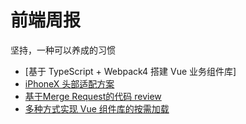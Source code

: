 # 前端周报
坚持，一种可以养成的习惯

* [基于 TypeScript + Webpack4 搭建 Vue 业务组件库]
* [iPhoneX 头部适配方案](https://github.com/qinyuanf/front-end-Weekly/issues/1)
* [基于Merge Request的代码 review](https://github.com/qinyuanf/front-end-Weekly/issues/1)
* [多种方式实现 Vue 组件库的按需加载](https://github.com/qinyuanf/front-end-Weekly/issues/1)
